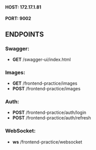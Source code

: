 #### HOST: 172.17.1.81
#### PORT: 9002

## ENDPOINTS
### Swagger:
- **GET** /swagger-ui/index.html
### Images:
- **GET**  /frontend-practice/images
- **POST** /frontend-practice/images
### Auth:
- **POST** /frontend-practice/auth/login
- **POST** /frontend-practice/auth/refresh
### WebSocket:
  - **ws** /frontend-practice/websocket
